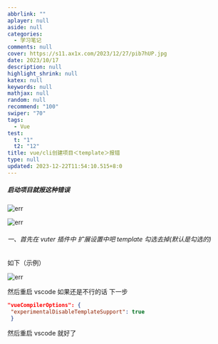 ```yaml
---
abbrlink: ""
aplayer: null
aside: null
categories:
  - 学习笔记
comments: null
cover: https://s11.ax1x.com/2023/12/27/pib7hUP.jpg
date: 2023/10/17
description: null
highlight_shrink: null
katex: null
keywords: null
mathjax: null
random: null
recommend: "100"
swiper: "70"
tags:
  - Vue
test:
  t: "1"
  t2: "12"
title: vue/cli创建项目＜template＞报错
type: null
updated: 2023-12-22T11:54:10.515+8:0
---
```


##### 启动项目就报这种错误

![err](/img/csd/1.png)

![err](/img/csd/2.png)

###### 一、首先在 vuter 插件中 扩展设置中吧 template 勾选去掉(默认是勾选的)

如下（示例）

![err](/img/csd/3.png)

然后重启 vscode 如果还是不行的话 下一步

```json
"vueCompilerOptions": {
 "experimentalDisableTemplateSupport": true
 }
```

然后重启 vscode 就好了
